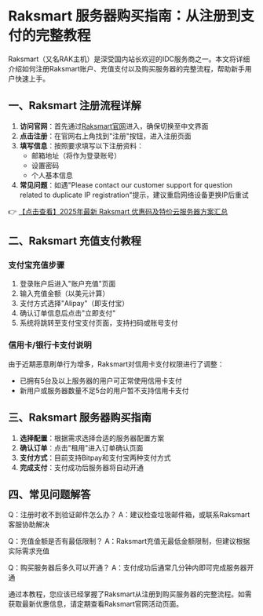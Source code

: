 # Raksmart 服务器购买指南：从注册到支付的完整教程

Raksmart（又名RAK主机）是深受国内站长欢迎的IDC服务商之一。本文将详细介绍如何注册Raksmart账户、充值支付以及购买服务器的完整流程，帮助新手用户快速上手。

## 一、Raksmart 注册流程详解

1. **访问官网**：首先通过[Raksmart官网](https://bit.ly/raksmart)进入，确保切换至中文界面
2. **点击注册**：在官网右上角找到"注册"按钮，进入注册页面
3. **填写信息**：按照要求填写以下注册资料：
   - 邮箱地址（将作为登录账号）
   - 设置密码
   - 个人基本信息
4. **常见问题**：如遇"Please contact our customer support for question related to duplicate IP registration"提示，建议重启网络设备更换IP后重试

👉 [【点击查看】2025年最新 Raksmart 优惠码及特价云服务器方案汇总](https://bit.ly/raksmart)

## 二、Raksmart 充值支付教程

### 支付宝充值步骤
1. 登录账户后进入"账户充值"页面
2. 输入充值金额（以美元计算）
3. 支付方式选择"Alipay"（即支付宝）
4. 确认订单信息后点击"立即支付"
5. 系统将跳转至支付宝支付页面，支持扫码或账号支付

### 信用卡/银行卡支付说明
由于近期恶意刷单行为增多，Raksmart对信用卡支付权限进行了调整：
- 已拥有5台及以上服务器的用户可正常使用信用卡支付
- 新用户或服务器数量不足5台的用户暂不支持信用卡支付

## 三、Raksmart 服务器购买指南

1. **选择配置**：根据需求选择合适的服务器配置方案
2. **确认订单**：点击"租用"进入订单确认页面
3. **支付方式**：目前支持Bitpay和支付宝两种支付方式
4. **完成支付**：支付成功后服务器将自动开通

## 四、常见问题解答

Q：注册时收不到验证邮件怎么办？
A：建议检查垃圾邮件箱，或联系Raksmart客服协助解决

Q：充值金额是否有最低限制？
A：Raksmart充值无最低金额限制，但建议根据实际需求充值

Q：购买服务器后多久可以开通？
A：支付成功后通常几分钟内即可完成服务器开通

通过本教程，您应该已经掌握了Raksmart从注册到购买服务器的完整流程。如需获取最新优惠信息，请定期查看Raksmart官网活动页面。